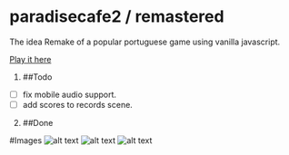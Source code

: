 # paradisecafe2 / remastered
The idea 
Remake of a popular portuguese game using vanilla javascript.

[Play it here](http://brunoperry.net/paradisecafe2/)

1. ##Todo
  * [ ] fix mobile audio support.
  * [ ] add scores to records scene.

2. ##Done


#Images
![alt text](http://brunoperry.net/paradisecafe2/media/images/thumb01.png "thumb01")
![alt text](http://brunoperry.net/paradisecafe2/media/images/thumb02.png "thumb02")
![alt text](http://brunoperry.net/paradisecafe2/media/images/thumb03.png "thumb03")
